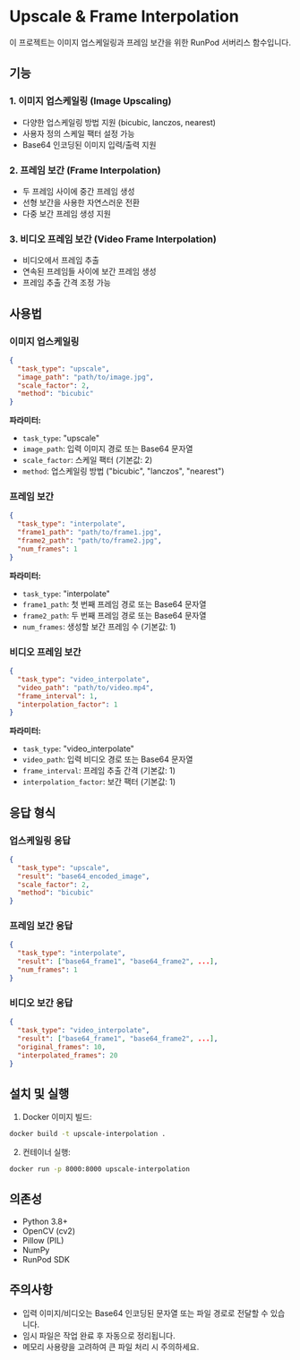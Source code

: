 # Upscale & Frame Interpolation

이 프로젝트는 이미지 업스케일링과 프레임 보간을 위한 RunPod 서버리스 함수입니다.

## 기능

### 1. 이미지 업스케일링 (Image Upscaling)
- 다양한 업스케일링 방법 지원 (bicubic, lanczos, nearest)
- 사용자 정의 스케일 팩터 설정 가능
- Base64 인코딩된 이미지 입력/출력 지원

### 2. 프레임 보간 (Frame Interpolation)
- 두 프레임 사이에 중간 프레임 생성
- 선형 보간을 사용한 자연스러운 전환
- 다중 보간 프레임 생성 지원

### 3. 비디오 프레임 보간 (Video Frame Interpolation)
- 비디오에서 프레임 추출
- 연속된 프레임들 사이에 보간 프레임 생성
- 프레임 추출 간격 조정 가능

## 사용법

### 이미지 업스케일링
```json
{
  "task_type": "upscale",
  "image_path": "path/to/image.jpg",
  "scale_factor": 2,
  "method": "bicubic"
}
```

**파라미터:**
- `task_type`: "upscale"
- `image_path`: 입력 이미지 경로 또는 Base64 문자열
- `scale_factor`: 스케일 팩터 (기본값: 2)
- `method`: 업스케일링 방법 ("bicubic", "lanczos", "nearest")

### 프레임 보간
```json
{
  "task_type": "interpolate",
  "frame1_path": "path/to/frame1.jpg",
  "frame2_path": "path/to/frame2.jpg",
  "num_frames": 1
}
```

**파라미터:**
- `task_type`: "interpolate"
- `frame1_path`: 첫 번째 프레임 경로 또는 Base64 문자열
- `frame2_path`: 두 번째 프레임 경로 또는 Base64 문자열
- `num_frames`: 생성할 보간 프레임 수 (기본값: 1)

### 비디오 프레임 보간
```json
{
  "task_type": "video_interpolate",
  "video_path": "path/to/video.mp4",
  "frame_interval": 1,
  "interpolation_factor": 1
}
```

**파라미터:**
- `task_type`: "video_interpolate"
- `video_path`: 입력 비디오 경로 또는 Base64 문자열
- `frame_interval`: 프레임 추출 간격 (기본값: 1)
- `interpolation_factor`: 보간 팩터 (기본값: 1)

## 응답 형식

### 업스케일링 응답
```json
{
  "task_type": "upscale",
  "result": "base64_encoded_image",
  "scale_factor": 2,
  "method": "bicubic"
}
```

### 프레임 보간 응답
```json
{
  "task_type": "interpolate",
  "result": ["base64_frame1", "base64_frame2", ...],
  "num_frames": 1
}
```

### 비디오 보간 응답
```json
{
  "task_type": "video_interpolate",
  "result": ["base64_frame1", "base64_frame2", ...],
  "original_frames": 10,
  "interpolated_frames": 20
}
```

## 설치 및 실행

1. Docker 이미지 빌드:
```bash
docker build -t upscale-interpolation .
```

2. 컨테이너 실행:
```bash
docker run -p 8000:8000 upscale-interpolation
```

## 의존성

- Python 3.8+
- OpenCV (cv2)
- Pillow (PIL)
- NumPy
- RunPod SDK

## 주의사항

- 입력 이미지/비디오는 Base64 인코딩된 문자열 또는 파일 경로로 전달할 수 있습니다.
- 임시 파일은 작업 완료 후 자동으로 정리됩니다.
- 메모리 사용량을 고려하여 큰 파일 처리 시 주의하세요.
